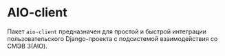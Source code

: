 # AIO-client

Пакет ``aio-client`` предназначен для простой и быстрой интеграции
пользовательского Django-проекта с подсистемой взаимодействия со СМЭВ 3(AIO).